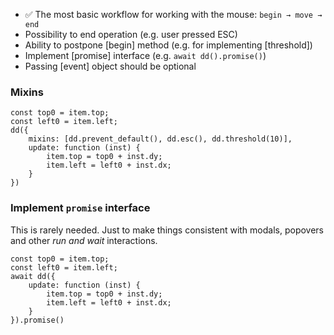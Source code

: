 * ✅ The most basic workflow for working with the mouse: `begin → move → end`
* Possibility to end operation (e.g. user pressed ESC)
* Ability to postpone [begin] method (e.g. for implementing [threshold])
* Implement [promise] interface (e.g. `await dd().promise()`)
* Passing [event] object should be optional

### Mixins

```
const top0 = item.top;
const left0 = item.left;
dd({
    mixins: [dd.prevent_default(), dd.esc(), dd.threshold(10)],
    update: function (inst) {
        item.top = top0 + inst.dy;
        item.left = left0 + inst.dx;
    }
})
```

### Implement `promise` interface

This is rarely needed. Just to make things consistent with modals,
popovers and other _run and wait_ interactions.

```
const top0 = item.top;
const left0 = item.left;
await dd({
    update: function (inst) {
        item.top = top0 + inst.dy;
        item.left = left0 + inst.dx;
    }
}).promise()
```
